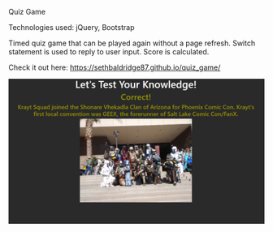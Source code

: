 Quiz Game

Technologies used: jQuery, Bootstrap

Timed quiz game that can be played again without a page refresh. Switch statement is used to reply to user input. Score is calculated.

Check it out here: https://sethbaldridge87.github.io/quiz_game/

![alt text](https://raw.githubusercontent.com/sethbaldridge87/quiz_game/master/quiz.PNG)
